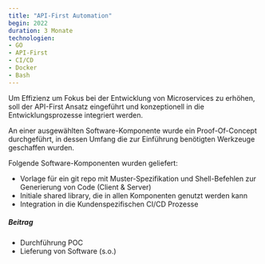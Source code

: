 ```yaml
---
title: "API-First Automation"
begin: 2022
duration: 3 Monate
technologien:
- GO
- API-First
- CI/CD
- Docker
- Bash
---
```

Um Effizienz um Fokus bei der Entwicklung von Microservices zu erhöhen, soll der API-First Ansatz eingeführt und
konzeptionell in die Entwicklungsprozesse integriert werden.

An einer ausgewählten Software-Komponente wurde ein Proof-Of-Concept durchgeführt, in dessen Umfang die zur Einführung benötigten Werkzeuge geschaffen wurden.

Folgende Software-Komponenten wurden geliefert:
- Vorlage für ein git repo mit Muster-Spezifikation und Shell-Befehlen zur Generierung von Code (Client & Server)
- Initiale shared library, die in allen Komponenten genutzt werden kann
- Integration in die Kundenspezifischen CI/CD Prozesse

##### Beitrag
- Durchführung POC
- Lieferung von Software (s.o.)